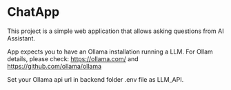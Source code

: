 # ChatApp
This project is a simple web application that allows asking questions from AI Assistant.

App expects you to have an Ollama installation running a LLM. For Ollam details, please check:
https://ollama.com/ and
https://github.com/ollama/ollama

Set your Ollama api url in backend folder .env file as LLM_API.